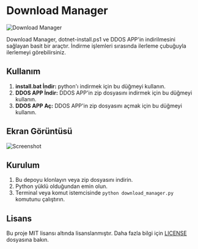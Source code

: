 # Download Manager

![Download Manager](https://example.com/download_manager_screenshot.png)

Download Manager, dotnet-install.ps1 ve DDOS APP'in indirilmesini sağlayan basit bir araçtır. İndirme işlemleri sırasında ilerleme çubuğuyla ilerlemeyi görebilirsiniz. 

## Kullanım

1. **install.bat İndir:** python'ı indirmek için bu düğmeyi kullanın.
2. **DDOS APP İndir:** DDOS APP'in zip dosyasını indirmek için bu düğmeyi kullanın.
3. **DDOS APP Aç:** DDOS APP'in zip dosyasını açmak için bu düğmeyi kullanın.

## Ekran Görüntüsü

![Screenshot](https://cdn.discordapp.com/attachments/1233450657659490424/1236774507403022376/Ekran_goruntusu_2024-05-05_231443.png?ex=66393b84&is=6637ea04&hm=305ad12949146b1928a8b98d3e01d53041478bb15df9bb8faa393bbfb52b935b&)

## Kurulum

1. Bu depoyu klonlayın veya zip dosyasını indirin.
2. Python yüklü olduğundan emin olun.
3. Terminal veya komut istemcisinde `python download_manager.py` komutunu çalıştırın.

## Lisans

Bu proje MIT lisansı altında lisanslanmıştır. Daha fazla bilgi için [LICENSE](LICENSE) dosyasına bakın.
